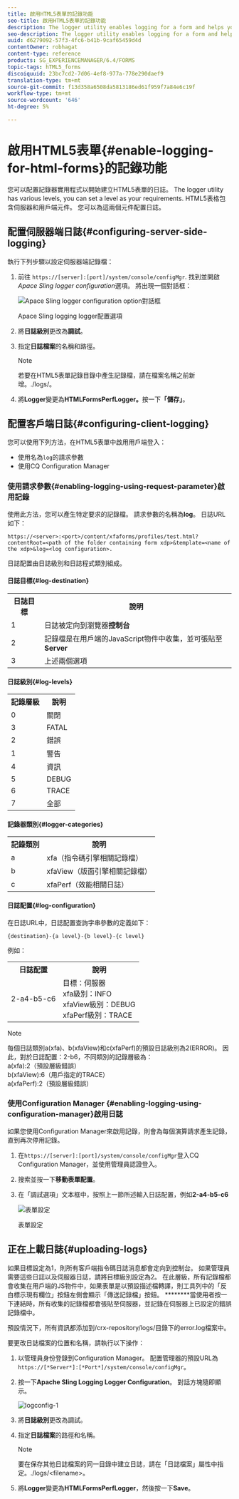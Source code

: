 ```yaml
---
title: 啟用HTML5表單的記錄功能
seo-title: 啟用HTML5表單的記錄功能
description: The logger utility enables logging for a form and helps you debug form-related issues.
seo-description: The logger utility enables logging for a form and helps you debug form-related issues.
uuid: d6279092-57f3-4fc6-b41b-9caf65459d4d
contentOwner: robhagat
content-type: reference
products: SG_EXPERIENCEMANAGER/6.4/FORMS
topic-tags: hTML5_forms
discoiquuid: 23bc7cd2-7d06-4ef8-977a-778e290daef9
translation-type: tm+mt
source-git-commit: f13d358a6508da5813186ed61f959f7a84e6c19f
workflow-type: tm+mt
source-wordcount: '646'
ht-degree: 5%

---
```



# 啟用HTML5表單{#enable-logging-for-html-forms}的記錄功能

您可以配置記錄器實用程式以開始建立HTML5表單的日誌。 The logger utility has various levels, you can set a level as your requirements. HTML5表格包含伺服器和用戶端元件。 您可以為這兩個元件配置日誌。

## 配置伺服器端日誌{#configuring-server-side-logging}

執行下列步驟以設定伺服器端記錄檔：

1. 前往 `https://[server]:[port]/system/console/configMgr`. 找到並開啟&#x200B;*Apace Sling logger configuration*&#x200B;選項。 將出現一個對話框：

   ![ Apace Sling logger configuration option對話框](assets/logconfig.png)

   Apace Sling logging logger配置選項

1. 將&#x200B;**日誌級別**&#x200B;更改為&#x200B;**調試**。

1. 指定&#x200B;**日誌檔案**&#x200B;的名稱和路徑。

   >[!NOTE]
   >
   >若要在HTML5表單記錄目錄中產生記錄檔，請在檔案名稱之前新增。./logs/。

1. 將&#x200B;**Logger**&#x200B;變更為&#x200B;**HTMLFormsPerfLogger。**&#x200B;按一下&#x200B;**「儲存」**。

## 配置客戶端日誌{#configuring-client-logging}

您可以使用下列方法，在HTML5表單中啟用用戶端登入：

* 使用名為`log`的請求參數
* 使用CQ Configuration Manager

### 使用請求參數{#enabling-logging-using-request-parameter}啟用記錄

使用此方法，您可以產生特定要求的記錄檔。 請求參數的名稱為&#x200B;**log**。 日誌URL如下：

`https://<server>:<port>/content/xfaforms/profiles/test.html?contentRoot=<path of the folder containing form xdp>&template=<name of the xdp>&log=<log configuration>.`

日誌配置由日誌級別和日誌程式類別組成。

#### 日誌目標{#log-destination}

<table> 
 <tbody> 
  <tr> 
   <th><strong>日誌目標</strong></th> 
   <th><strong>說明</strong></th> 
  </tr> 
  <tr> 
   <td>1</td> 
   <td>日誌被定向到瀏覽器<strong>控制台</strong></td> 
  </tr> 
  <tr> 
   <td>2</td> 
   <td>記錄檔是在用戶端的JavaScript物件中收集，並可張貼至<strong>Server</strong> </td> 
  </tr> 
  <tr> 
   <td>3</td> 
   <td>上述兩個選項<br /> </td> 
  </tr> 
 </tbody> 
</table>

#### 日誌級別{#log-levels}

<table> 
 <tbody> 
  <tr> 
   <th>記錄層級</th> 
   <th>說明</th> 
  </tr> 
  <tr> 
   <td>0</td> 
   <td>關閉<br type="_moz" /> </td> 
  </tr> 
  <tr> 
   <td>3</td> 
   <td>FATAL<br type="_moz" /> </td> 
  </tr> 
  <tr> 
   <td>2</td> 
   <td>錯誤<br type="_moz" /> </td> 
  </tr> 
  <tr> 
   <td>1</td> 
   <td>警告<br type="_moz" /> </td> 
  </tr> 
  <tr> 
   <td>4</td> 
   <td>資訊<br type="_moz" /> </td> 
  </tr> 
  <tr> 
   <td>5</td> 
   <td>DEBUG<br type="_moz" /> </td> 
  </tr> 
  <tr> 
   <td>6</td> 
   <td>TRACE<br type="_moz" /> </td> 
  </tr> 
  <tr> 
   <td>7</td> 
   <td>全部<br type="_moz" /> </td> 
  </tr> 
 </tbody> 
</table>

#### 記錄器類別{#logger-categories}

<table> 
 <tbody> 
  <tr> 
   <th>記錄類別</th> 
   <th>說明</th> 
  </tr> 
  <tr> 
   <td>a</td> 
   <td>xfa（指令碼引擎相關記錄檔）</td> 
  </tr> 
  <tr> 
   <td>b</td> 
   <td>xfaView（版面引擎相關記錄檔）<br type="_moz" /> </td> 
  </tr> 
  <tr> 
   <td>c</td> 
   <td>xfaPerf（效能相關日誌）<br type="_moz" /> </td> 
  </tr> 
 </tbody> 
</table>

#### 日誌配置{#log-configuration}

在日誌URL中，日誌配置查詢字串參數的定義如下：

`{destination}-{a level}-{b level}-{c level}`

例如：

<table> 
 <tbody> 
  <tr> 
   <th>日誌配置</th> 
   <th>說明</th> 
  </tr> 
  <tr> 
   <td>2-a4-b5-c6<br type="_moz" /> </td> 
   <td>目標：伺服器<br /> xfa級別：INFO<br /> xfaView級別：DEBUG<br /> xfaPerf級別：TRACE</td> 
  </tr> 
 </tbody> 
</table>

>[!NOTE]
>
>每個日誌類別a(xfa)、b(xfaView)和c(xfaPerf)的預設日誌級別為2(ERROR)。 因此，對於日誌配置：2-b6，不同類別的記錄層級為：\
>a(xfa):2（預設層級錯誤）\
>b(xfaView):6（用戶指定的TRACE）\
>a(xfaPerf):2（預設層級錯誤）

### 使用Configuration Manager {#enabling-logging-using-configuration-manager}啟用日誌

如果您使用Configuration Manager來啟用記錄，則會為每個演算請求產生記錄，直到再次停用記錄。

1. 在`https://[server]:[port]/system/console/configMgr`登入CQ Configuration Manager，並使用管理員認證登入。
1. 搜索並按一下&#x200B;**移動表單配置**。
1. 在「調試選項」文本框中，按照上一節所述輸入日誌配置，例如&#x200B;**2-a4-b5-c6**

   ![表單設定](assets/forms_configuration.png)

   表單設定

## 正在上載日誌{#uploading-logs}

如果目標設定為1，則所有客戶端指令碼日誌消息都會定向到控制台。 如果管理員需要這些日誌以及伺服器日誌，請將目標級別設定為2。 在此層級，所有記錄檔都會收集在用戶端的JS物件中，如果表單是以預設描述檔轉譯，則工具列中的「反白標示現有欄位」按鈕左側會顯示「傳送記錄檔」按鈕。 ********&#x200B;當使用者按一下連結時，所有收集的記錄檔都會張貼至伺服器，並記錄在伺服器上已設定的錯誤記錄檔中。

預設情況下，所有資訊都添加到/crx-repository/logs/目錄下的error.log檔案中。

要更改日誌檔案的位置和名稱，請執行以下操作：

1. 以管理員身份登錄到Configuration Manager。 配置管理器的預設URL為`https://[*Server*]:[*Port*]/system/console/configMgr`。
1. 按一下&#x200B;**Apache Sling Logging Logger Configuration**。 對話方塊隨即顯示。

   ![logconfig-1](assets/logconfig-1.png)

1. 將&#x200B;**日誌級別**&#x200B;更改為調試。

1. 指定&#x200B;**日誌檔案**&#x200B;的路徑和名稱。

   >[!NOTE]
   >
   >要在保存其他日誌檔案的同一目錄中建立日誌，請在「日誌檔案」屬性中指定。./logs/&lt;filename>。

1. 將&#x200B;**Logger**&#x200B;變更為&#x200B;**HTMLFormsPerfLogger**，然後按一下&#x200B;**Save**。

